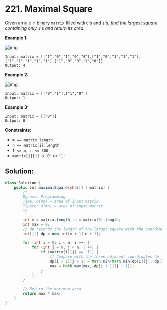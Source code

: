 # 221. Maximal Square

Given an `m x n` binary `matrix` filled with `0`'s and `1`'s, *find the largest square containing only* `1`'s *and return its area*.

**Example 1:**

![img](https://assets.leetcode.com/uploads/2020/11/26/max1grid.jpg)

```
Input: matrix = [["1","0","1","0","0"],["1","0","1","1","1"],["1","1","1","1","1"],["1","0","0","1","0"]]
Output: 4
```

**Example 2:**

![img](https://assets.leetcode.com/uploads/2020/11/26/max2grid.jpg)

```
Input: matrix = [["0","1"],["1","0"]]
Output: 1
```

**Example 3:**

```
Input: matrix = [["0"]]
Output: 0
```

 

**Constraints:**

- `m == matrix.length`
- `n == matrix[i].length`
- `1 <= m, n <= 300`
- `matrix[i][j]` is `'0'` or `'1'`.



## Solution:

```java
class Solution {
    public int maximalSquare(char[][] matrix) {
        /*
        Dynamic Programming
        Time: O(mn) = area of input matrix
        TSpace: O(mn) = area of input matrix
        */

        int m = matrix.length, n = matrix[0].length;
        int max = 0;
        // dp records the length of the larget square with the coordinate (i, j) as its lower right corner
        int[][] dp = new int[m + 1][n + 1];

        for (int i = 0; i < m; i ++) {
            for (int j = 0; j < n; j ++) {
                if (matrix[i][j] == '1') {
                    // Compare with the three adjacent coordinates dp
                    dp[i + 1][j + 1] = Math.min(Math.min(dp[i][j], dp[i][j + 1]), dp[i + 1][j]) + 1;
                    max = Math.max(max, dp[i + 1][j + 1]);
                }
            }
        }

        // Return the maximum area
        return max * max;
    }
}
```



